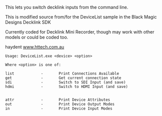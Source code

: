 This lets you switch decklink inputs from the command line.

This is modified source from/for the DeviceList sample in the Black Magic Designs Decklink SDK

Currently coded for Decklink Mini Recorder, though may work with other models or could be coded too.

haydent
www.httech.com.au
```
Usage: DeviceList.exe <device> <option>

Where <option> is one of:

list            -       Print Connections Available
get             -       Get current connection state
sdi             -       Switch to SDI Input (and save)
hdmi            -       Switch to HDMI Input (and save)


attr            -       Print Device Attributes
out             -       Print Device Output Modes
in              -       Print Device Input Modes
```
